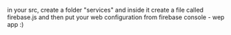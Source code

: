 in your src, create a folder "services" and inside it create a file called firebase.js and then put your
web configuration from firebase console - wep app :)

